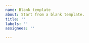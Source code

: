 ```yaml
---
name: Blank template
about: Start from a blank template.
title: ''
labels: ''
assignees: ''

---
```



